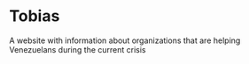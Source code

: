# Tobias
A website with information about organizations that are helping Venezuelans during the current crisis
